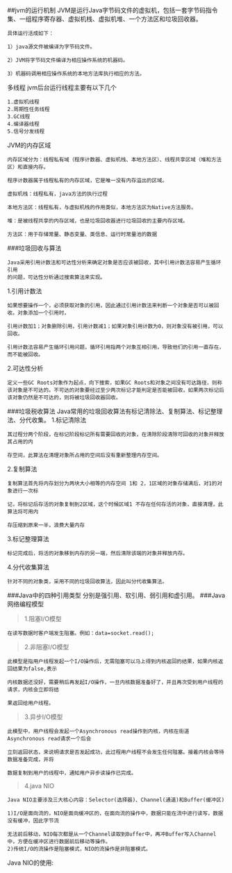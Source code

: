 ##jvm的运行机制
JVM是运行Java字节码文件的虚拟机，包括一套字节码指令集、一组程序寄存器、虚拟机栈、虚拟机堆、一个方法区和垃圾回收器。

    具体运行活成如下：

    1）java源文件被编译为字节码文件。

    2）JVM将字节码文件编译为相应操作系统的机器码。

    3）机器码调用相应操作系统的本地方法库执行相应的方法。


多线程 jvm后台运行线程主要有以下几个

    1.虚拟机线程
	2.周期性任务线程
	3.GC线程
	4.编译器线程
	5.信号分发线程
JVM的内存区域

    内存区域分为：线程私有域（程序计数器、虚拟机栈、本地方法区）、线程共享区域（堆和方法区）和直接内存。
	
	程序计数器属于线程私有的内存区域，它是唯一没有内存溢出的区域。

	虚拟机栈：线程私有，java方法的执行过程

	本地方法区：线程私有，与虚拟机栈的作用类似，本地方法区为Native方法服务。

	堆：是被线程共享的内存区域，也是垃圾回收器进行垃圾回收的主要内存区域。

	方法区：用于存储常量、静态变量、类信息、运行时常量池的数据
###垃圾回收与算法

	Java采用引用计数法和可达性分析来确定对象是否应该被回收，其中引用计数法容易产生循环引用
	的问题，可达性分析通过搜索算法来实现。
	
1.引用计数法
	
	如果想要操作一个，必须获取对象的引用，因此通过引用计数法来判断一个对象是否可以被回收。对象添加一个引用时，

	引用计数加1；对象删除引用，引用计数减1；如果对象引用计数为0，则对象没有被引用，可以回收。

	引用计数法容易产生循环引用问题，循环引用指两个对象互相引用，导致他们的引用一直存在，而不能被回收。
2.可达性分析

	定义一些GC Roots对象作为起点，向下搜索，如果GC Roots和对象之间没有可达路径，则称该对象是不可达的。不可达的对象要经过至少两次标记才能判定是否能被回收，如果两次标记后该对象仍然是不可达的，则将被垃圾回收器回收。
###垃圾税收算法
	Java常用的垃圾回收算法有标记清除法、复制算法、标记整理法、分代收集。
1.标记清除法
	
	其过程分两个阶段，在标记阶段标记所有需要回收的对象，在清除阶段清除可回收的对象并释放其占用的内

	存空间，此算法在清理对象所占用的空间后没有重新整理内存空间。
2.复制算法

	复制算法首先将内存划分为两块大小相等的内存空间 1和 2，1区域的对象存储满后，对1的对象进行一次标

	记，将标记后存活的对象复制到2区域，这个时候区域1 不存在任何存活的对象，直接清理，此算法将可用内

	存压缩到原来一半，浪费大量内存
3.标记整理算法
	
	标记完成后，将活的对象移到内存的另一端，然后清除该端的对象并释放内存。
4.分代收集算法
	
	针对不同的对象类，采用不同的垃圾回收算法，因此叫分代收集算法。
###Java中的四种引用类型
	分别是强引用、软引用、弱引用和虚引用。
###Java网络编程模型
> 1.阻塞I/O模型

	在读写数据时客户端发生阻塞。例如：data=socket.read();
> 2.非阻塞I/O模型

	此模型是指用户线程发起一个I/O操作后，无需阻塞可以马上得到内核返回的结果，如果内核返回结果为false,表示
	
	内核数据还没好，需要稍后再发起I/O操作，一旦内核数据准备好了，并且再次受到用户线程的请求，内核会立即将结

	果返回给用户线程。
> 3.异步I/O模型

	此模型中，用户线程会发起一个Asynchronous read操作到内核，内核在街道Asynchronous read请求一个后会

	立刻返回状态，来说明请求是否发起成功，此过程用户线程不会发生任何阻塞。接着内核会等待数据准备完成，并将

	数据复制到用户的线程中，通知用户异步读操作已完成。
> 4.java NIO

	Java NIO主要涉及三大核心内容：Selector(选择器)、Channel(通道)和Buffer(缓冲区)

	1)I/O是面向流的，NIO是面向缓冲区的，在面向流的操作中，数据只能在流中进行读写，数据没有缓冲，因此字节流

	无法前后移动，NIO每次都是从一个Channel读取到Buffer中，再冲Buffer写入Channel中，方便在缓冲区进行数据前后移动等操作。
	2)传统I/O的流操作是阻塞模式，NIO的流操作是非阻塞模式。
	
Java NIO的使用:
	
	

